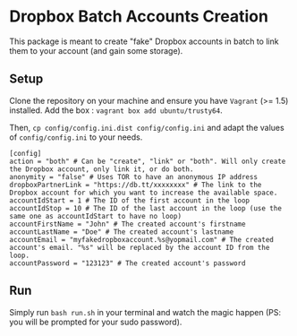 # Dropbox Batch Accounts Creation

This package is meant to create "fake" Dropbox accounts in batch to link them to your account (and gain some storage).

## Setup

Clone the repository on your machine and ensure you have `Vagrant` (>= 1.5) installed.
Add the box : `vagrant box add ubuntu/trusty64`.

Then, `cp config/config.ini.dist config/config.ini` and adapt the values of `config/config.ini` to your needs.

```
[config]
action = "both" # Can be "create", "link" or "both". Will only create the Dropbox account, only link it, or do both.
anonymity = "false" # Uses TOR to have an anonymous IP address
dropboxPartnerLink = "https://db.tt/xxxxxxxx" # The link to the Dropbox account for which you want to increase the available space.
accountIdStart = 1 # The ID of the first account in the loop
accountIdStop = 10 # The ID of the last account in the loop (use the same one as accountIdStart to have no loop)
accountFirstName = "John" # The created account's firstname
accountLastName = "Doe" # The created account's lastname
accountEmail = "myfakedropboxaccount.%s@yopmail.com" # The created account's email. "%s" will be replaced by the account ID from the loop.
accountPassword = "123123" # The created account's password
```

## Run

Simply run `bash run.sh` in your terminal and watch the magic happen (PS: you will be prompted for your sudo password).
